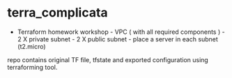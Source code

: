 # terra_complicata
- Terraform homework workshop - VPC ( with all required components )  - 2 X private subnet   - 2 X public subnet  - place a server in each subnet (t2.micro)

repo contains original TF file, tfstate and exported configuration using terraforming tool.
